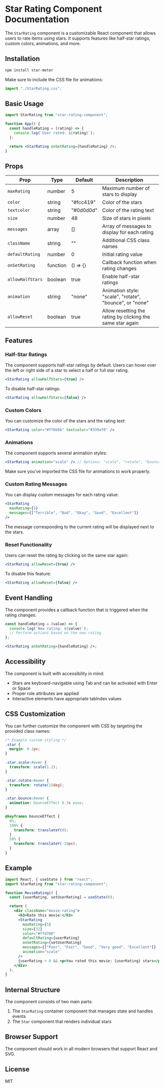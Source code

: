 # Star Rating Component Documentation

The `StarRating` component is a customizable React component that allows users to rate items using stars. It supports features like half-star ratings, custom colors, animations, and more.

## Installation

```bash
npm install star-meter
```

Make sure to include the CSS file for animations:

```javascript
import "./StarRating.css";
```

## Basic Usage

```jsx
import StarRating from "star-rating-component";

function App() {
  const handleRating = (rating) => {
    console.log(`User rated: ${rating}`);
  };

  return <StarRating onSetRating={handleRating} />;
}
```

## Props

| Prop             | Type     | Default   | Description                                                |
| ---------------- | -------- | --------- | ---------------------------------------------------------- |
| `maxRating`      | number   | 5         | Maximum number of stars to display                         |
| `color`          | string   | "#fcc419" | Color of the stars                                         |
| `textcolor`      | string   | "#0d0d0d" | Color of the rating text                                   |
| `size`           | number   | 48        | Size of stars in pixels                                    |
| `messages`       | array    | []        | Array of messages to display for each rating               |
| `className`      | string   | ""        | Additional CSS class names                                 |
| `defaultRating`  | number   | 0         | Initial rating value                                       |
| `onSetRating`    | function | () => {}  | Callback function when rating changes                      |
| `allowHalfStars` | boolean  | true      | Enable half-star ratings                                   |
| `animation`      | string   | "none"    | Animation style: "scale", "rotate", "bounce", or "none"    |
| `allowReset`     | boolean  | true      | Allow resetting the rating by clicking the same star again |

## Features

### Half-Star Ratings

The component supports half-star ratings by default. Users can hover over the left or right side of a star to select a half or full star rating.

```jsx
<StarRating allowHalfStars={true} />
```

To disable half-star ratings:

```jsx
<StarRating allowHalfStars={false} />
```

### Custom Colors

You can customize the color of the stars and the rating text:

```jsx
<StarRating color="#ff6b6b" textcolor="#339af0" />
```

### Animations

The component supports several animation styles:

```jsx
<StarRating animation="scale" /> // Options: "scale", "rotate", "bounce", "none"
```

Make sure you've imported the CSS file for animations to work properly.

### Custom Rating Messages

You can display custom messages for each rating value:

```jsx
<StarRating
  maxRating={5}
  messages={["Terrible", "Bad", "Okay", "Good", "Excellent"]}
/>
```

The message corresponding to the current rating will be displayed next to the stars.

### Reset Functionality

Users can reset the rating by clicking on the same star again:

```jsx
<StarRating allowReset={true} />
```

To disable this feature:

```jsx
<StarRating allowReset={false} />
```

## Event Handling

The component provides a callback function that is triggered when the rating changes:

```jsx
const handleRating = (value) => {
  console.log(`New rating: ${value}`);
  // Perform actions based on the new rating
};

<StarRating onSetRating={handleRating} />;
```

## Accessibility

The component is built with accessibility in mind:

- Stars are keyboard-navigable using Tab and can be activated with Enter or Space
- Proper role attributes are applied
- Interactive elements have appropriate tabIndex values

## CSS Customization

You can further customize the component with CSS by targeting the provided class names:

```css
/* Example custom styling */
.star {
  margin: 0 2px;
}

.star.scale:hover {
  transform: scale(1.2);
}

.star.rotate:hover {
  transform: rotate(15deg);
}

.star.bounce:hover {
  animation: bounceEffect 0.3s ease;
}

@keyframes bounceEffect {
  0%,
  100% {
    transform: translateY(0);
  }
  50% {
    transform: translateY(-10px);
  }
}
```

## Example

```jsx
import React, { useState } from "react";
import StarRating from "star-rating-component";

function MovieRating() {
  const [userRating, setUserRating] = useState(0);

  return (
    <div className="movie-rating">
      <h3>Rate this movie:</h3>
      <StarRating
        maxRating={5}
        size={32}
        color="#ffd700"
        defaultRating={userRating}
        onSetRating={setUserRating}
        messages={["Poor", "Fair", "Good", "Very good", "Excellent"]}
        animation="scale"
      />
      {userRating > 0 && <p>You rated this movie: {userRating} stars</p>}
    </div>
  );
}
```

## Internal Structure

The component consists of two main parts:

1. The `StarRating` container component that manages state and handles events
2. The `Star` component that renders individual stars

## Browser Support

The component should work in all modern browsers that support React and SVG.

## License

MIT
